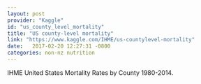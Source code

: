 ```yaml
---
layout: post
provider: "Kaggle"
id: "us_county_level_mortality"
title: "US county-level mortality"
link: "https://www.kaggle.com/IHME/us-countylevel-mortality"
date:   2017-02-20 12:27:31 -0800
categories: non-nz nutrition
---
```


IHME United States Mortality Rates by County 1980-2014.